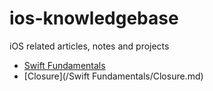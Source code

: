 # ios-knowledgebase
iOS related articles, notes and projects


- [Swift Fundamentals](https://github.com/coder-selvarajan/ios-knowledgebase/blob/main/Swift%20Fundamentals/Swift-Fundamentals.md)
- [Closure](/Swift Fundamentals/Closure.md)
